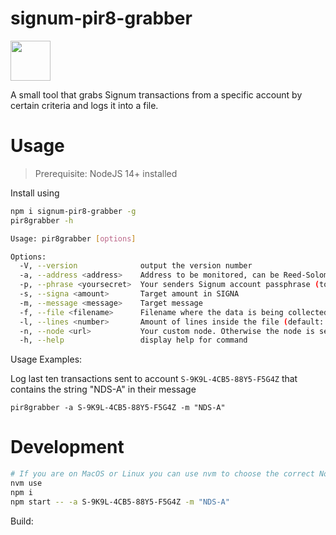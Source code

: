 # signum-pir8-grabber

<img src="./img/signum_logo" height="64" />

A small tool that grabs Signum transactions from a specific account by certain criteria and logs it into a file.

# Usage

> Prerequisite: NodeJS 14+ installed

Install using 

```bash 
npm i signum-pir8-grabber -g
pir8grabber -h
```

```bash
Usage: pir8grabber [options]

Options:
  -V, --version              output the version number
  -a, --address <address>    Address to be monitored, can be Reed-Solomon or Id
  -p, --phrase <yoursecret>  Your senders Signum account passphrase (to read encrypted messages) (default: "")
  -s, --signa <amount>       Target amount in SIGNA
  -m, --message <message>    Target message
  -f, --file <filename>      Filename where the data is being collected (default: "./pir8grabber.json")
  -l, --lines <number>       Amount of lines inside the file (default: 10)
  -n, --node <url>           Your custom node. Otherwise the node is selected automatically
  -h, --help                 display help for command

```

Usage Examples:

Log last ten transactions sent to account `S-9K9L-4CB5-88Y5-F5G4Z` that contains the string "NDS-A" in their message 

`pir8grabber -a S-9K9L-4CB5-88Y5-F5G4Z -m "NDS-A"`


# Development

```bash
# If you are on MacOS or Linux you can use nvm to choose the correct NodeJS version
nvm use 
npm i
npm start -- -a S-9K9L-4CB5-88Y5-F5G4Z -m "NDS-A"
```

Build:
